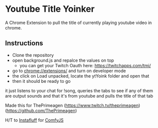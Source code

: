 # Youtube Title Yoinker
A Chrome Extension to pull the title of currently playing youtube video in chrome.

## Instructions
- Clone the repository
- open background.js and repalce the values on top
    - you can get your Twitch Oauth here: https://twitchapps.com/tmi/
- go to <chrome://extensions/> and turn on developer mode 
- the click on Load unpacked, locate the ytYoink folder and open that
- then it should be ready to go 

it just listens to your chat for !song, queries the tabs to see if any of them are output sounds and that it's from youtube and pulls the title of that tab

Made this for ThePrimeagen
(https://www.twitch.tv/theprimeagen) 
(https://github.com/ThePrimeagen)

H/T to [Instafluff](https://github.com/instafluff) for [ComfyJS](https://github.com/instafluff/ComfyJS)